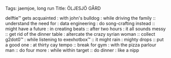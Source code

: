 Tags: jaemjoe, long run
Title: ÖLJESJÖ GÅRD
  
delftie™ gets acquainted : with john's bulldog : while driving the family :: understand the need for : data engineering : do song-crafting instead :: might have a future : in creating beats :: after two hours : it all sounds messy :: get rid of the dinner table : altercate the crazy syrian woman :: collect g2dot0™ : while listening to exexhotbox™ :: it might rain : mighty drops :: put a good one : at thirty cay tempo :: break for gym : with the pizza parlour man :: do four more : while within target :: do dinner : like a nipp